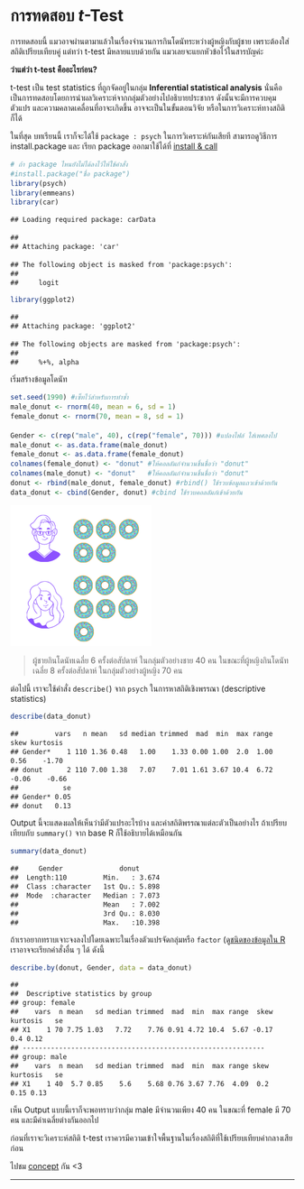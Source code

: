 # การทดสอบ *t*-Test

การทดสอบนี้ แมวอาจผ่านตามาแล้วในเรื่องจำนวนการกินโดนัทระหว่างผู้หญิงกับผู้ชาย เพราะต้องใส่สถิติเปรียบเทียบคู่ แต่ทว่า t-test มีหลายแบบด้วยกัน แมวเลยจะแยกหัวข้อไว้ในสารบัญค่ะ

**ว่าแต่ว่า t-test คืออะไรก่อน?**

t-test เป็น test statistics ที่ถูกจัดอยู่ในกลุ่ม **Inferential statistical analysis** นั่นคือ เป็นการทดสอบโดยการนำผลวิเคราะห์จากกลุ่มตัวอย่างไปอธิบายประชากร ดังนั้นจะมีการควบคุมตัวแปร และความคลาดเคลื่อนที่อาจะเกิดขึ้น อาจจะเป็นในขั้นตอนวิจัย หรือในการวิเคราะห์ทางสถิติก็ได้

ในที่สุด บทเรียนนี้ เราก็จะได้ใช้ `package : psych` ในการวิเคราะห์กันเสียที สามารถดูวิธีการ install.package และ เรียก package ออกมาใช้ได้ที่ [install & call](https://amaiesc.github.io/study_r/install_pac_.html)


``` r
# ถ้า package ไหนยังไม่ได้ลงไว้ให้ใช้คำสั่ง
#install.package("ชื่อ package")
library(psych)
library(emmeans)
library(car)
```

    ## Loading required package: carData

    ## 
    ## Attaching package: 'car'

    ## The following object is masked from 'package:psych':
    ## 
    ##     logit


``` r
library(ggplot2)
```


    ## 
    ## Attaching package: 'ggplot2'

    ## The following objects are masked from 'package:psych':
    ## 
    ##     %+%, alpha


เริ่มสร้างข้อมูลโดนัท

``` r
set.seed(1990) #เซ็ทไว้สำหรับการทำซ้ำ
male_donut <- rnorm(40, mean = 6, sd = 1)
female_donut <- rnorm(70, mean = 8, sd = 1)

Gender <- c(rep("male", 40), c(rep("female", 70))) #แปลงไฟล์ ใส่เพศลงไป
male_donut <- as.data.frame(male_donut)
female_donut <- as.data.frame(female_donut)
colnames(female_donut) <- "donut" #ให้คอลลัมภ์จำนวนชิ้นชื่อว่า "donut"
colnames(male_donut) <- "donut"   #ให้คอลลัมภ์จำนวนชิ้นชื่อว่า "donut"
donut <- rbind(male_donut, female_donut) #rbind() ใช้รวบข้อมูลแถวเข้าด้วยกัน
data_donut <- cbind(Gender, donut) #cbind ใช้รวบคอลลัมภ์เข้าด้วยกัน
```

![donut](https://github.com/amaiesc/study_r/blob/master/docs/Male.png?raw=true)

> ผู้ชายกินโดนัทเฉลี่ย 6 ครั้งต่อสัปดาห์ ในกลุ่มตัวอย่างชาย 40 คน 
> ในขณะที่ผู้หญิงกินโดนัทเฉลี่ย 8 ครั้งต่อสัปดาห์ ในกลุ่มตัวอย่างผู้หญิง 70 คน
> 

ต่อไปนี้ เราจะใช้คำสั่ง `describe(`) จาก `psych` ในการหาสถิติเชิงพรรณา (descriptive statistics)

``` r
describe(data_donut)
```

    ##         vars   n mean   sd median trimmed  mad  min  max range  skew kurtosis
    ## Gender*    1 110 1.36 0.48   1.00    1.33 0.00 1.00  2.0  1.00  0.56    -1.70
    ## donut      2 110 7.00 1.38   7.07    7.01 1.61 3.67 10.4  6.72 -0.06    -0.66
    ##           se
    ## Gender* 0.05
    ## donut   0.13

Output นี้จะแสดงผลให้เห็นว่ามีตัวแปรอะไรบ้าง และค่าสถิติพรรณาแต่ละตัวเป็นอย่างไร ถ้าเปรียบเทียบกับ `summary()` จาก base R ก็ใช้อธิบายได้เหมือนกัน

``` r
summary(data_donut)
```
    ##     Gender              donut       
    ##  Length:110         Min.   : 3.674  
    ##  Class :character   1st Qu.: 5.898  
    ##  Mode  :character   Median : 7.073  
    ##                     Mean   : 7.002  
    ##                     3rd Qu.: 8.030  
    ##                     Max.   :10.398


ถ้าเราอยากทราบเจาะจงลงไปโดยเฉพาะในเรื่องตัวแปรจัดกลุ่มหรือ `factor` (ดู[ชนิดของข้อมูลใน R](https://amaiesc.github.io/study_r/type_of_.html) เราอาจจะเรียกคำสั่งอื่น ๆ ได้ ดังนี้

``` r
describe.by(donut, Gender, data = data_donut)
```

    ## 
    ##  Descriptive statistics by group 
    ## group: female
    ##    vars  n mean   sd median trimmed  mad  min  max range  skew kurtosis   se
    ## X1    1 70 7.75 1.03   7.72    7.76 0.91 4.72 10.4  5.67 -0.17      0.4 0.12
    ## ------------------------------------------------------------ 
    ## group: male
    ##    vars  n mean   sd median trimmed  mad  min  max range skew kurtosis   se
    ## X1    1 40  5.7 0.85    5.6    5.68 0.76 3.67 7.76  4.09  0.2     0.15 0.13



เห็น Output แบบนี้เราก็จะพอทราบว่ากลุ่ม male มีจำนวนเพียง 40 คน ในขณะที่ female มี 70 คน และมีค่าเฉลี่ยต่างกันออกไป

ก่อนที่เราจะวิเคราะห์สถิติ t-test เราควรมีความเข้าใจพื้นฐานในเรื่องสถิติที่ใช้เปรียบเทียบค่ากลางเสียก่อน

ไปชม [concept]() กัน <3

__________
